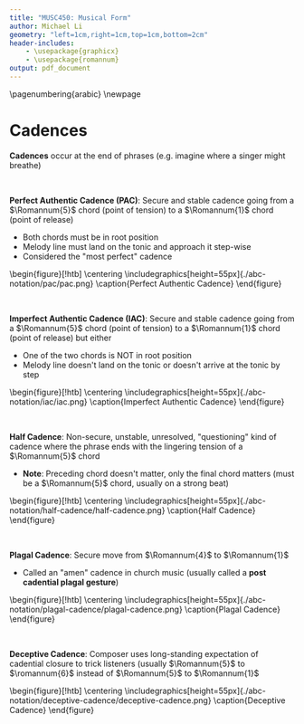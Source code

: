 ```yaml
---
title: "MUSC450: Musical Form"
author: Michael Li
geometry: "left=1cm,right=1cm,top=1cm,bottom=2cm"
header-includes:
    - \usepackage{graphicx}
    - \usepackage{romannum}
output: pdf_document
---
```


\pagenumbering{arabic}
\newpage

# Cadences

**Cadences** occur at the end of phrases (e.g. imagine where a singer might breathe)

&nbsp;

**Perfect Authentic Cadence (PAC)**: Secure and stable cadence going from a $\Romannum{5}$ chord (point of tension) to a $\Romannum{1}$ chord (point of release)

- Both chords must be in root position
- Melody line must land on the tonic and approach it step-wise
- Considered the "most perfect" cadence

\begin{figure}[!htb]
  \centering
  \includegraphics[height=55px]{./abc-notation/pac/pac.png}
  \caption{Perfect Authentic Cadence}
\end{figure}

&nbsp;

**Imperfect Authentic Cadence (IAC)**: Secure and stable cadence going from a $\Romannum{5}$ chord (point of tension) to a $\Romannum{1}$ chord (point of release) but either

- One of the two chords is NOT in root position
- Melody line doesn't land on the tonic or doesn't arrive at the tonic by step

\begin{figure}[!htb]
  \centering
  \includegraphics[height=55px]{./abc-notation/iac/iac.png}
  \caption{Imperfect Authentic Cadence}
\end{figure}

&nbsp;

**Half Cadence**: Non-secure, unstable, unresolved, "questioning" kind of cadence where the phrase ends with the lingering tension of a $\Romannum{5}$ chord

- **Note**: Preceding chord doesn't matter, only the final chord matters (must be a $\Romannum{5}$ chord, usually on a strong beat)

\begin{figure}[!htb]
  \centering
  \includegraphics[height=55px]{./abc-notation/half-cadence/half-cadence.png}
  \caption{Half Cadence}
\end{figure}

&nbsp;

**Plagal Cadence**: Secure move from $\Romannum{4}$ to $\Romannum{1}$

- Called an "amen" cadence in church music (usually called a **post cadential plagal gesture**)

\begin{figure}[!htb]
  \centering
  \includegraphics[height=55px]{./abc-notation/plagal-cadence/plagal-cadence.png}
  \caption{Plagal Cadence}
\end{figure}


&nbsp;

**Deceptive Cadence**: Composer uses long-standing expectation of cadential closure to trick listeners (usually $\Romannum{5}$ to $\romannum{6}$ instead of $\Romannum{5}$ to $\Romannum{1}$

\begin{figure}[!htb]
  \centering
  \includegraphics[height=55px]{./abc-notation/deceptive-cadence/deceptive-cadence.png}
  \caption{Deceptive Cadence}
\end{figure}
